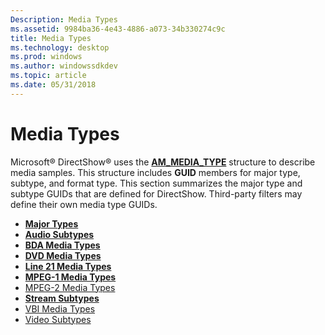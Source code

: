 ```yaml
---
Description: Media Types
ms.assetid: 9984ba36-4e43-4886-a073-34b330274c9c
title: Media Types
ms.technology: desktop
ms.prod: windows
ms.author: windowssdkdev
ms.topic: article
ms.date: 05/31/2018
---
```


# Media Types

Microsoft® DirectShow® uses the [**AM\_MEDIA\_TYPE**](/windows/desktop/api/strmif/ns-strmif-_ammediatype) structure to describe media samples. This structure includes **GUID** members for major type, subtype, and format type. This section summarizes the major type and subtype GUIDs that are defined for DirectShow. Third-party filters may define their own media type GUIDs.

-   [**Major Types**](major-types.md)
-   [**Audio Subtypes**](audio-subtypes.md)
-   [**BDA Media Types**](bda-media-types.md)
-   [**DVD Media Types**](dvd-media-types.md)
-   [**Line 21 Media Types**](line-21-media-types.md)
-   [**MPEG-1 Media Types**](mpeg-1-media-types.md)
-   [MPEG-2 Media Types](mpeg-2-media-types.md)
-   [**Stream Subtypes**](stream-subtypes.md)
-   [VBI Media Types](vbi-media-types.md)
-   [Video Subtypes](video-subtypes.md)

 

 



